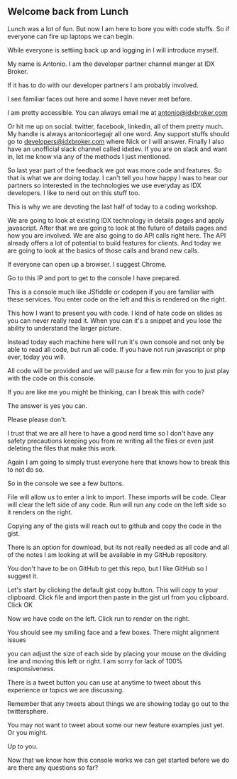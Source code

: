 ## Welcome back from Lunch

Lunch was a lot of fun. But now I am here to bore you with code stuffs.
 So if everyone can fire up laptops we can begin.

 While everyone is settiing back up and logging in I will introduce myself.

 My name is Antonio. I am the developer partner channel manger at IDX Broker.

If it has to do with our developer partners I am probably involved.

I see familiar faces out here and some I have never met before.

I am pretty accessible. You can always email me at antonio@idxbroker.com

Or hit me up on social. twitter, facebook, linkedin, all of them pretty much.
My handle is always antonioortegajr all one word. Any support stuffs should go to
developers@idxbroker.com where Nick or I will answer. Finally I also have an
unofficial slack channel called idxdev. If you are on slack and want in, let me know
via any of the methods I just mentioned.

So last year part of the feedback we got was more code and features.
So that is what we are doing today. I can't tell you how happy I was to hear our partners
so interested in the technologies we use everyday as IDX developers. I like to nerd out
on this stuff too.

This is why we are devoting the last half of today to a coding workshop.

We are going to look at existing IDX technology in details pages and apply javascript.
After that we are going to look at the future of details pages and how you are involved.
We are also going to do API calls right here. The API already offers a lot of
potential to build features for clients. And today we are going to look at the basics of those
 calls and brand new calls.


If everyone can open up a browser. I suggest Chrome.

Go to this IP and port to get to the console I have prepared.

This is a console much like JSfiddle or codepen if you are familiar with
these services. You enter code on the left and this is rendered on the right.

This how I want to present you with code. I kind of hate code on slides as you can
never really read it. When you can it's a snippet and you lose the ability to
understand the larger picture.

Instead today each machine here will run it's own console and not only be able to read
all code, but run all code. If you have not run javascript or php ever, today you will.

All code will be provided and we will pause for a few min for you to just
play with the code on this console.

If you are like me you might be thinking, can I break this with code?

The answer is yes you can.

Please please don't.

I trust that we are all here to have a good nerd time so I don't have any safety
precautions keeping you from re writing all the files or
even just deleting the files that make this work.

Again I am going to simply trust everyone here that knows how to break this
to not do so.

So in the console we see a few buttons.

File will allow us to enter a link to import. These imports will be code. Clear will clear
 the left side of any code. Run will run any code on the left side
 so it renders on the right.

 Copying any of the gists will reach out to github and copy the code in the gist.

 There is an option for download, but its not really needed as all code and all
  of the notes I am looking at will be available in my GitHub repository.

  You don't have to be on GitHub to get this repo, but I like GitHub so I suggest it.

  Let's start by clicking the default gist copy button. This will copy to your clipboard.
  Click file and import then paste in the gist url from you clipboard. Click OK

  Now we have code on the left. Click run to render on the right.

  You should see my smiling face and a few boxes. There might alignment issues

  you can adjust the size of each side by placing your mouse on the dividing line and moving
  this left or right. I am sorry for lack of 100% responsiveness.

  There is a tweet button you can use at anytime to tweet about this experience or
topics we are discussing.

Remember that any tweets about things we are showing today go out to the twittersphere.

You may not want to tweet about some our new feature examples just yet. Or you might.

 Up to you.

 Now that we know how this console works we can get started before we do are there any
 questions so far?
